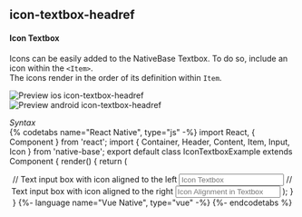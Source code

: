 ## icon-textbox-headref
#### Icon Textbox

Icons can be easily added to the NativeBase Textbox. To do so, include an icon within the <code>&lt;Item></code>. <br />
The icons render in the order of its definition within <code>Item</code>.<br />


![Preview ios icon-textbox-headref](https://github.com/GeekyAnts/NativeBase-KitchenSink/raw/v2.6.1/screenshots/ios/input-icon.png)
![Preview android icon-textbox-headref](https://github.com/GeekyAnts/NativeBase-KitchenSink/raw/v2.6.1/screenshots/android/input-icon.png)

*Syntax*        
{% codetabs name="React Native", type="js" -%}
import React, { Component } from 'react';
import { Container, Header, Content, Item, Input, Icon } from 'native-base';
export default class IconTextboxExample extends Component {
  render() {
    return (
      <Container>
        <Header />
        <Content>
          // Text input box with icon aligned to the left
          <Item>
            <Icon active name='home' />
            <Input placeholder='Icon Textbox'/>
          </Item>
          // Text input box with icon aligned to the right
          <Item>
            <Input placeholder='Icon Alignment in Textbox'/>
            <Icon active name='swap' />
          </Item>
        </Content>
      </Container>
    );
  }
}
{%- language name="Vue Native", type="vue" -%}
<template>
  <nb-container>
    <nb-header />
    <nb-content>
      <nb-form>
        <nb-item>
          <nb-icon active name="home" />
          <nb-input placeholder="Icon Textbox" />
        </nb-item>
        <nb-item>
          <nb-input placeholder="Icon Alignment in Textbox" />
          <nb-icon active name="swap" />
        </nb-item>
      </nb-form>
    </nb-content>
  </nb-container>
</template>
{%- endcodetabs %}
 <p>
    <div id="" class="mobileDevice" style="background: url(&quot;https://docs-v2.nativebase.io/docs/assets/iosphone.png&quot;) no-repeat; padding: 63px 20px 100px 15px; width: 292px; height: 600px;margin:0 auto;float:none;">
        <img src="https://github.com/GeekyAnts/NativeBase-KitchenSink/raw/v2.6.1/screenshots/ios/input-icon.png" alt="" style="display:block !important" />
    </div>
</p>
<br />
